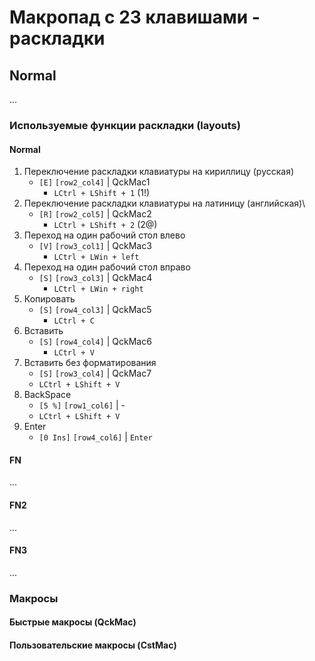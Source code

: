 # Макропад с 23 клавишами - раскладки
## Normal
...

### Используемые функции раскладки (layouts)
#### Normal
1. Переключение раскладки клавиатуры на кириллицу (русская)
   - `[E]` `[row2_col4]` | QckMac1
       - `LCtrl + LShift + 1` (1!)
2. Переключение раскладки клавиатуры на латиницу (английская)\
   - `[R]` `[row2_col5]` | QckMac2
        - `LCtrl + LShift + 2` (2@)
3. Переход на один рабочий стол влево
   - `[V]` `[row3_col1]` | QckMac3
     - `LCtrl + LWin + left`
4. Переход на один рабочий стол вправо
   - `[S]` `[row3_col3]` | QckMac4
     - `LCtrl + LWin + right`
5. Копировать
   - `[S]` `[row4_col3]` | QckMac5
     - `LCtrl + C`
6. Вставить
   - `[S]` `[row4_col4]` | QckMac6
     - `LCtrl + V`
7. Вставить без форматирования
    - `[S]` `[row3_col4]` | QckMac7
     - `LCtrl + LShift + V`
8. BackSpace
    - `[5 %]` `[row1_col6]` | -
     - `LCtrl + LShift + V`
9. Enter
    - `[0 Ins]` `[row4_col6]` | `Enter`

#### FN
...

#### FN2
...

#### FN3
...

### Макросы
#### Быстрые макросы (QckMac)
#### Пользовательские макросы (CstMac)